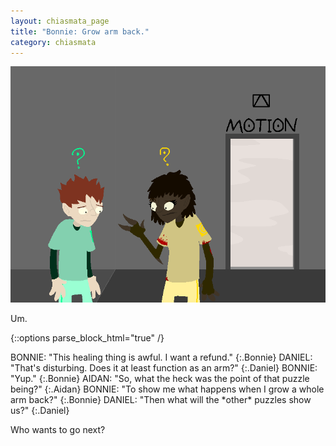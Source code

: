 ```yaml
---
layout: chiasmata_page
title: "Bonnie: Grow arm back."
category: chiasmata
---
```


![044](/chiasmata/images/narrative/042.png)

Um.

{::options parse_block_html="true" /}
<div class="dialogue">
BONNIE: "This healing thing is awful. I want a refund."
{:.Bonnie}
DANIEL: "That's disturbing. Does it at least function as an arm?"
{:.Daniel}
BONNIE: "Yup."
{:.Bonnie}
AIDAN: "So, what the heck was the point of that puzzle being?"
{:.Aidan}
BONNIE: "To show me what happens when I grow a whole arm back?"
{:.Bonnie}
DANIEL: "Then what will the *other* puzzles show us?"
{:.Daniel}
</div>

Who wants to go next?